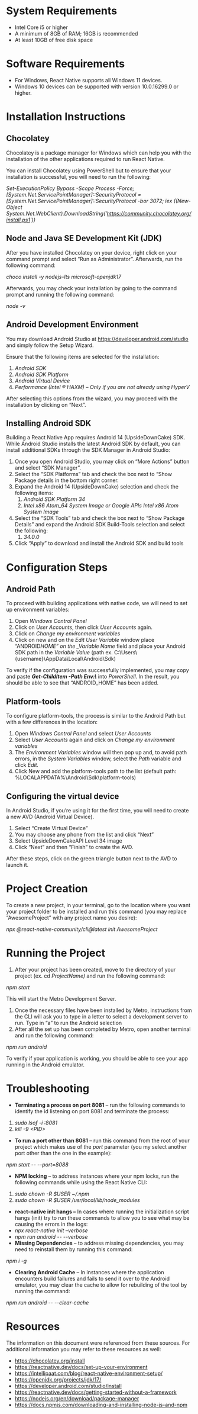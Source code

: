 # **System Requirements**

- Intel Core i5 or higher
- A minimum of 8GB of RAM; 16GB is recommended
- At least 10GB of free disk space

# **Software Requirements**

- For Windows, React Native supports all Windows 11 devices.
- Windows 10 devices can be supported with version 10.0.16299.0 or higher.

# **Installation Instructions**

## **Chocolatey**

Chocolatey is a package manager for Windows which can help you with the installation of the other applications required to run React Native.

You can install Chocolatey using PowerShell but to ensure that your installation is successful, you will need to run the following:

_Set-ExecutionPolicy Bypass -Scope Process -Force; \[System.Net.ServicePointManager\]::SecurityProtocol = \[System.Net.ServicePointManager\]::SecurityProtocol -bor 3072; iex ((New-Object System.Net.WebClient).DownloadString('<https://community.chocolatey.org/install.ps1>'))_

## **Node and Java SE Development Kit (JDK)**

After you have installed Chocolatey on your device, right click on your command prompt and select “Run as Administrator”. Afterwards, run the following command:

_choco install -y nodejs-lts microsoft-openjdk17_

Afterwards, you may check your installation by going to the command prompt and running the following command:

_node -v_

## **Android Development Environment**

You may download Android Studio at <https://developer.android.com/studio> and simply follow the Setup Wizard.

Ensure that the following items are selected for the installation:

1. _Android SDK_
2. _Android SDK Platform_
3. _Android Virtual Device_
4. _Performance (Intel ® HAXM) – Only if you are not already using HyperV_

After selecting this options from the wizard, you may proceed with the installation by clicking on “Next”.

## **Installing Android SDK**

Building a React Native App requires Android 14 (UpsideDownCake) SDK. While Android Studio installs the latest Android SDK by default, you can install additional SDKs through the SDK Manager in Android Studio:

1. Once you open Android Studio, you may click on “More Actions” button and select “SDK Manager”.
2. Select the “SDK Platforms” tab and check the box next to “Show Package details in the bottom right corner.
3. Expand the Android 14 (UpsideDownCake) selection and check the following items:
   1. _Android SDK Platform 34_
   2. _Intel x86 Atom_64 System Image or Google APIs Intel x86 Atom System Image_
4. Select the “SDK Tools” tab and check the box next to “Show Package Details” and expand the Android SDK Build-Tools selection and select the following:
   1. _34.0.0_
5. Click “Apply” to download and install the Android SDK and build tools

# **Configuration Steps**

## **Android Path**

To proceed with building applications with native code, we will need to set up environment variables:

1. Open _Windows Control Panel_
2. Click on _User Accounts_, then click _User Accounts_ again.
3. Click on _Change my environment variables_
4. Click on new and on the _Edit User Variable_ window place “ANDROID*HOME” on the \_Variable Name* field and place your Android SDK path in the _Variable Value_ (path ex. C:\\Users\\{username}\\AppData\\Local\\Android\\Sdk)

To verify if the configuration was successfully implemented, you may copy and paste **_Get-ChildItem -Path Env:\\_** into _PowerShell_. In the result, you should be able to see that “ANDROID_HOME” has been added.

## **Platform-tools**

To configure platform-tools, the process is similar to the Android Path but with a few differences in the location:

1. Open _Windows Control Panel_ and select _User Accounts_
2. Select _User Accounts_ again and click on _Change my environment variables_
3. The _Environment Variables_ window will then pop up and, to avoid path errors, in the _System Variables_ window, select the _Path_ variable and click _Edit._
4. Click New and add the platform-tools path to the list (default path: %LOCALAPPDATA%\\Android\\Sdk\\platform-tools)

## **Configuring the virtual device**

In Android Studio, if you’re using it for the first time, you will need to create a new AVD (Android Virtual Device).

1. Select “Create Virtual Device”
2. You may choose any phone from the list and click “Next”
3. Select UpsideDownCakeAPI Level 34 image
4. Click “Next” and then “Finish” to create the AVD.

After these steps, click on the green triangle button next to the AVD to launch it.

# **Project Creation**

To create a new project, in your terminal, go to the location where you want your project folder to be installed and run this command (you may replace “AwesomeProject” with any project name you desire):

_npx @react-native-community/cli@latest init AwesomeProject_

# **Running the Project**

1. After your project has been created, move to the directory of your project (ex. cd _ProjectName)_ and run the following command:

_npm start_

This will start the Metro Development Server.

1. Once the necessary files have been installed by Metro, instructions from the CLI will ask you to type in a letter to select a development server to run. Type in “a” to run the Android selection
2. After all the set up has been completed by Metro, open another terminal and run the following command:

_npm run android_

To verify if your application is working, you should be able to see your app running in the Android emulator.

# **Troubleshooting**

- **Terminating a process on port 8081** – run the following commands to identify the id listening on port 8081 and terminate the process:

1. _sudo lsof -i :8081_
2. _kill -9 &lt;PID&gt;_

- **To run a port other than 8081** – run this command from the root of your project which makes use of the _port_ parameter (you my select another port other than the one in the example):

_npm start -- --port=8088_

- **NPM locking** – to address instances where your npm locks, run the following commands while using the React Native CLI:

1. _sudo chown -R $USER ~/.npm_
2. _sudo chown -R $USER /usr/local/lib/node_modules_

- **react-native init hangs –** In cases where running the initialization script hangs (init) try to run these commands to allow you to see what may be causing the errors in the logs:
- _npx react-native init –verbose_
- _npm run android -- --verbose_
- **Missing Dependencies** – to address missing dependencies, you may need to reinstall them by running this command:

_npm i -g_

- **Clearing Android Cache** – In instances where the application encounters build failures and fails to send it over to the Android emulator, you may clear the cache to allow for rebuilding of the tool by running the command:

_npm run android -- --clear-cache_

# **Resources**

The information on this document were referenced from these sources. For additional information you may refer to these resources as well:

- <https://chocolatey.org/install>
- <https://reactnative.dev/docs/set-up-your-environment>
- <https://intellipaat.com/blog/react-native-environment-setup/>
- <https://openjdk.org/projects/jdk/17/>
- <https://developer.android.com/studio/install>
- <https://reactnative.dev/docs/getting-started-without-a-framework>
- <https://nodejs.org/en/download/package-manager>
- <https://docs.npmjs.com/downloading-and-installing-node-js-and-npm>
